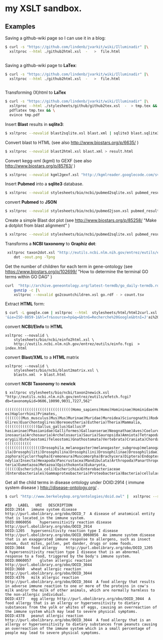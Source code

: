 # my XSLT sandbox.


## Examples

Saving a github-wiki page so I can use it in a blog:

```bash
$ curl -s "https://github.com/lindenb/jvarkit/wiki/Illuminadir" |\
  xsltproc --html ./github2html.xsl  -   >  file.html
  
```

Saving a github-wiki page to **LaTex**:

```bash
$ curl -s "https://github.com/lindenb/jvarkit/wiki/Illuminadir" |\
  xsltproc --html ./github2html.xsl  -   >  file.html
  
```


Transforming (X)html to **LaTex**

```bash
$ curl -s "https://github.com/lindenb/jvarkit/wiki/Illuminadir" |\
  xsltproc --html ./stylesheets/github/github2tex.xsl  -  > tmp.tex && \
  pdflatex tmp.tex && \
  evince tmp.pdf
```

Insert **Blast** results in **sqlite3**:
```bash
$ xsltproc --novalid blast2sqlite.xsl blast.xml | sqlite3 blast.sqlite3
```

Convert blast to HTML (see also http://www.biostars.org/p/6635/ )

```bash
$ xsltproc --novalid blast2html.xsl blast.xml > result.html
```


Convert kegg-xml (kgml) to GEXF (see also http://www.biostars.org/p/85763/ )

```bash
$ xsltproc --novalid kgml2gexf.xsl "http://kgmlreader.googlecode.com/svn/trunk/KGMLReader/testData/kgml/non-metabolic/organisms/hsa/hsa04060.xml" > result.gexf
```

Insert **Pubmed** into a **sqlite3** database.

```bash
$ xsltproc --novalid stylesheets/bio/ncbi/pubmed2sqlite.xsl pubmed_result.xml | sqlite3 jeter.db
```

convert **Pubmed** to **JSON**

```bash
$ xsltproc --novalid stylesheets/bio/ncbi/pubmed2json.xsl pubmed_result.xml  | python -mjson.tool

```


Create a simple Blast dot plot (see  http://www.biostars.org/p/85258/ "Make a dotplot from blast alignment" ) 

```bash
$ xsltproc --novalid stylesheets/bio/ncbi/pubmed2sqlite.xsl pubmed_result.xml | sqlite3 jeter.db
```


Transforms a **NCBI taxonomy** to **Graphiz dot**:
```bash
 xsltproc taxon2dot.xsl "http://eutils.ncbi.nlm.nih.gov/entrez/eutils/efetch.fcgi?db=taxonomy&id=9606,9913,30521,562,2157" |\
 	dot -oout.png -Tpng 
```

Get the number of children for each term in gene-ontology (see  https://www.biostars.org/p/102699/ "How to determine the terminal GO terms within GO DAG" ) 

```bash
curl  "http://archive.geneontology.org/latest-termdb/go_daily-termdb.rdf-xml.gz" |\
	gunzip -c |\
	xsltproc --novalid go2countchildren.xsl go.rdf - > count.tsv
```

Extract **HTML** form:
```bash
$ curl -L google.com | xsltproc --html  stylesheets/html/html2curl.xsl -
'&ie=ISO-8859-1&hl=fr&source=hp&q=&btnG=Recherche%20Google&btnI=J'ai%20de%20la%20chance&gbv=1'
```

convert **NCBI/EInfo** to **HTML**

```
xsltproc --novalid \
	stylesheets/bio/ncbi/einfo2html.xsl \
	http://eutils.ncbi.nlm.nih.gov/entrez/eutils/einfo.fcgi  > index.html
```

convert **Blast/XML** to a **HTML** matrix

```
xsltproc --novalid \
	stylesheets/bio/ncbi/blast2matrix.xsl \
	blastn.xml  > blast.html
```

convert **NCBI Taxonomy** to **newick**

```
$ xsltproc stylesheets/bio/ncbi/taxon2newick.xsl "http://eutils.ncbi.nlm.nih.gov/entrez/eutils/efetch.fcgi?db=taxonomy&id=9606,10090,9031,7227,562" 

(((((((((((((((((((((((((((((((Homo_sapiens)Homo)Homininae)Hominidae)Hominoidea)Catarrhini)Simiiform
es)Haplorrhini)Primates,((((((((Mus_musculus)Mus)Mus)Murinae)Muridae)Muroidea)Sciurognathi)Rodentia)
Glires)Euarchontoglires)Boreoeutheria)Eutheria)Theria)Mammalia,(((((((((((((((Gallus_gallus)Gallus)P
hasianinae)Phasianidae)Galliformes)Galloanserae)Neognathae)Aves)Coelurosauria)Theropoda)Saurischia)D
inosauria)Archosauria)Archelosauria)Sauria)Sauropsida)Amniota)Tetrapoda)Dipnotetrapodomorpha)Sarcopt
erygii)Euteleostomi)Teleostomi)Gnathostomata)Vertebrata)Craniata)Chordata)Deuterostomia,((((((((((((
(((((((((((((((((Drosophila_melanogaster)melanogaster_subgroup)melanogaster_group)Sophophora)Drosoph
ila)Drosophiliti)Drosophilina)Drosophilini)Drosophilinae)Drosophilidae)Ephydroidea)Acalyptratae)Schi
zophora)Cyclorrhapha)Eremoneura)Muscomorpha)Brachycera)Diptera)Endopterygota)Neoptera)Pterygota)Dico
ndylia)Insecta)Hexapoda)Pancrustacea)Mandibulata)Arthropoda)Panarthropoda)Ecdysozoa)Protostomia)Bila
teria)Eumetazoa)Metazoa)Opisthokonta)Eukaryota,((((((Escherichia_coli)Escherichia)Enterobacteriaceae
)Enterobacteriales)Gammaproteobacteria)Proteobacteria)Bacteria)cellular_organisms);

```

Get all the child terms in disease ontology under DOID:2914 ( immune system disease ) http://disease-ontology.org/ .



```bash
$ curl "http://www.berkeleybop.org/ontologies/doid.owl" |  xsltproc --stringparam ID "DOID:2914" do_children.xsl -
```

```tsv
#ID   LABEL   URI   DESCRIPTION
DOID:2914	immune system disease	http://purl.obolibrary.org/obo/DOID_7  A disease of anatomical entity that is located_in the immune system.
DOID:0060056	hypersensitivity reaction disease	http://purl.obolibrary.org/obo/DOID_2914 
DOID:1205	hypersensitivity reaction type I disease	http://purl.obolibrary.org/obo/DOID_0060056  An immune system disease that is an exaggerated immune response to allergens, such as insect venom, dust mites, pollen, pet dander, drugs or some foods.
DOID:3044	food allergy	http://purl.obolibrary.org/obo/DOID_1205  A hypersensitivity reaction type I disease that is an abnormal response to a food, triggered by the body's immune system.
DOID:0060057	gluten allergic reaction	http://purl.obolibrary.org/obo/DOID_3044 
DOID:3660	wheat allergic reaction	http://purl.obolibrary.org/obo/DOID_3044 
DOID:4376	milk allergic reaction	http://purl.obolibrary.org/obo/DOID_3044  A food allergy that results in adverse immune reaction to one or more of the proteins in cow's milk and/or the milk of other animals, which are normally harmless to the non-allergic individual.
DOID:4377	egg allergy	http://purl.obolibrary.org/obo/DOID_3044  A food allergy that is an allergy or hypersensitivity to dietary substances from the yolk or whites of eggs, causing an overreaction of the immune system which may lead to severe physical symptoms.
DOID:4378	peanut allergic reaction	http://purl.obolibrary.org/obo/DOID_3044  A food allergy that is an allergy or hypersensitivity to dietary substances from peanuts causing an overreaction of the immune system which in a small percentage of people may lead to severe physical symptoms.
```
